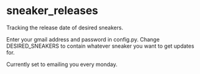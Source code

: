 # sneaker_releases
Tracking the release date of desired sneakers.

Enter your gmail address and password in config.py.
Change DESIRED_SNEAKERS to contain whatever sneaker you want to get updates for.

Currently set to emailing you every monday.
